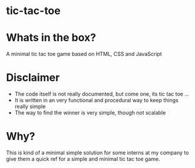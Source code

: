 tic-tac-toe
===

# Whats in the box?
A minimal tic tac toe game based on HTML, CSS and JavaScript

# Disclaimer
- The code itself is not really documented, but come one, its tic tac toe ...
- It is written in an very functional and procedural way to keep things really simple
- The way to find the winner is very simple, though not scalable

# Why?
This is kind of a minimal simple solution for some interns at my company to give them a quick ref for a simple and minimal tic tac toe game.